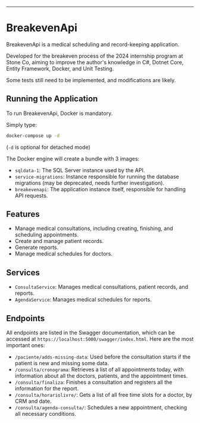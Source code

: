 

---

# BreakevenApi

BreakevenApi is a medical scheduling and record-keeping application.

Developed for the breakeven process of the 2024 internship program at Stone Co, aiming to improve the author's knowledge in C#, Dotnet Core, Entity Framework, Docker, and Unit Testing.

Some tests still need to be implemented, and modifications are likely.

## Running the Application

To run BreakevenApi, Docker is mandatory. 

Simply type:
```sh
docker-compose up -d
```
(`-d` is optional for detached mode)

The Docker engine will create a bundle with 3 images:
* `sqldata-1`: The SQL Server instance used by the API.
* `service-migrations`: Instance responsible for running the database migrations (may be deprecated, needs further investigation).
* `breakevenapi`: The application instance itself, responsible for handling API requests.

## Features

* Manage medical consultations, including creating, finishing, and scheduling appointments.
* Create and manage patient records.
* Generate reports.
* Manage medical schedules for doctors.

## Services

* `ConsultaService`: Manages medical consultations, patient records, and reports.
* `AgendaService`: Manages medical schedules for reports.

## Endpoints

All endpoints are listed in the Swagger documentation, which can be accessed at `https://localhost:5000/swagger/index.html`. Here are the most important ones:

* `/paciente/adds-missing-data`: Used before the consultation starts if the patient is new and missing some data.
* `/consulta/cronograma`: Retrieves a list of all appointments today, with information about all the doctors, patients, and the appointment times.
* `/consulta/finaliza`: Finishes a consultation and registers all the information for the report.
* `/consulta/horariolivre/`: Gets a list of all free time slots for a doctor, by CRM and date.
* `/consulta/agenda-consulta/`: Schedules a new appointment, checking all necessary conditions.


